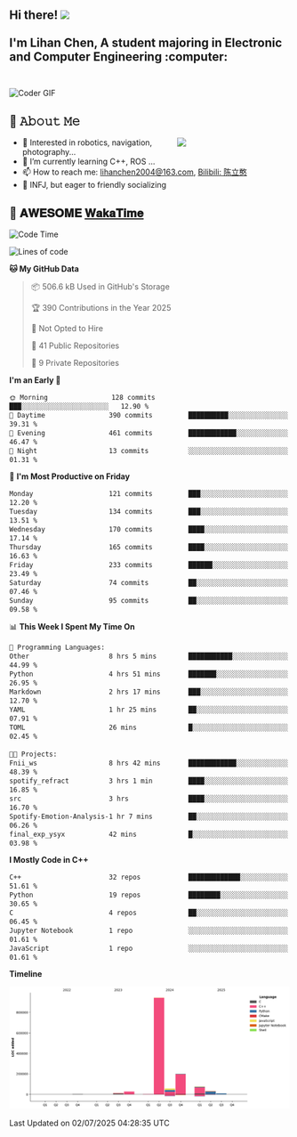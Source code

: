 <h2 align="left">
 <abc>
  <br>Hi there! <img src="https://user-images.githubusercontent.com/42378118/110234147-e3259600-7f4e-11eb-95be-0c4047144dea.gif" width="30"><br>
  <br> I'm Lihan Chen, A student majoring in Electronic and Computer Engineering :computer:<br>
  <br>
 </abc>
</h2>

<img align="center" src="https://media.giphy.com/media/SWoSkN6DxTszqIKEqv/giphy.gif" alt="Coder GIF" width="500">

## :book: 𝙰𝚋𝚘𝚞𝚝 𝙼𝚎

<img align="right" width="40%" src="https://github-readme-stats.vercel.app/api?username=LihanChen2004&show_icons=true&icon_color=CE1D2D&text_color=718096&bg_color=ffffff&hide_title=true" />

- 🌟 Interested in robotics, navigation, photography...
- 🌱 I’m currently learning C++, ROS ... 
- 📫 How to reach me: lihanchen2004@163.com, [Bilibili: 陈立憨](https://space.bilibili.com/170786212)
- 👯 INFJ, but eager to friendly socializing

## 📜 𝐀𝐖𝐄𝐒𝐎𝐌𝐄 [𝐖𝐚𝐤𝐚𝐓𝐢𝐦𝐞](https://github.com/anmol098/waka-readme-stats)

<!--START_SECTION:waka-->
![Code Time](http://img.shields.io/badge/Code%20Time-1%2C207%20hrs%2025%20mins-blue)

![Lines of code](https://img.shields.io/badge/From%20Hello%20World%20I%27ve%20Written-1.4%20million%20lines%20of%20code-blue)

**🐱 My GitHub Data** 

> 📦 506.6 kB Used in GitHub's Storage 
 > 
> 🏆 390 Contributions in the Year 2025
 > 
> 🚫 Not Opted to Hire
 > 
> 📜 41 Public Repositories 
 > 
> 🔑 9 Private Repositories 
 > 
**I'm an Early 🐤** 

```text
🌞 Morning                128 commits         ███░░░░░░░░░░░░░░░░░░░░░░   12.90 % 
🌆 Daytime                390 commits         ██████████░░░░░░░░░░░░░░░   39.31 % 
🌃 Evening                461 commits         ████████████░░░░░░░░░░░░░   46.47 % 
🌙 Night                  13 commits          ░░░░░░░░░░░░░░░░░░░░░░░░░   01.31 % 
```
📅 **I'm Most Productive on Friday** 

```text
Monday                   121 commits         ███░░░░░░░░░░░░░░░░░░░░░░   12.20 % 
Tuesday                  134 commits         ███░░░░░░░░░░░░░░░░░░░░░░   13.51 % 
Wednesday                170 commits         ████░░░░░░░░░░░░░░░░░░░░░   17.14 % 
Thursday                 165 commits         ████░░░░░░░░░░░░░░░░░░░░░   16.63 % 
Friday                   233 commits         ██████░░░░░░░░░░░░░░░░░░░   23.49 % 
Saturday                 74 commits          ██░░░░░░░░░░░░░░░░░░░░░░░   07.46 % 
Sunday                   95 commits          ██░░░░░░░░░░░░░░░░░░░░░░░   09.58 % 
```


📊 **This Week I Spent My Time On** 

```text
💬 Programming Languages: 
Other                    8 hrs 5 mins        ███████████░░░░░░░░░░░░░░   44.99 % 
Python                   4 hrs 51 mins       ███████░░░░░░░░░░░░░░░░░░   26.95 % 
Markdown                 2 hrs 17 mins       ███░░░░░░░░░░░░░░░░░░░░░░   12.70 % 
YAML                     1 hr 25 mins        ██░░░░░░░░░░░░░░░░░░░░░░░   07.91 % 
TOML                     26 mins             █░░░░░░░░░░░░░░░░░░░░░░░░   02.45 % 

🐱‍💻 Projects: 
Fnii_ws                  8 hrs 42 mins       ████████████░░░░░░░░░░░░░   48.39 % 
spotify_refract          3 hrs 1 min         ████░░░░░░░░░░░░░░░░░░░░░   16.85 % 
src                      3 hrs               ████░░░░░░░░░░░░░░░░░░░░░   16.70 % 
Spotify-Emotion-Analysis-1 hr 7 mins         ██░░░░░░░░░░░░░░░░░░░░░░░   06.26 % 
final_exp_ysyx           42 mins             █░░░░░░░░░░░░░░░░░░░░░░░░   03.98 % 
```

**I Mostly Code in C++** 

```text
C++                      32 repos            █████████████░░░░░░░░░░░░   51.61 % 
Python                   19 repos            ████████░░░░░░░░░░░░░░░░░   30.65 % 
C                        4 repos             ██░░░░░░░░░░░░░░░░░░░░░░░   06.45 % 
Jupyter Notebook         1 repo              ░░░░░░░░░░░░░░░░░░░░░░░░░   01.61 % 
JavaScript               1 repo              ░░░░░░░░░░░░░░░░░░░░░░░░░   01.61 % 
```



**Timeline**

![Lines of Code chart](https://raw.githubusercontent.com/LihanChen2004/LihanChen2004/main/assets/bar_graph.png)


 Last Updated on 02/07/2025 04:28:35 UTC
<!--END_SECTION:waka-->

<!--
**LihanChen2004/LihanChen2004** is a ✨ _special_ ✨ repository because its `README.md` (this file) appears on your GitHub profile.

Here are some ideas to get you started:

- 🔭 I’m currently working on ...
- 🌱 I’m currently learning ...
- 👯 I’m looking to collaborate on ...
- 🤔 I’m looking for help with ...
- 💬 Ask me about ...
- 📫 How to reach me: ...
- 😄 Pronouns: ...
- ⚡ Fun fact: ...
-->

